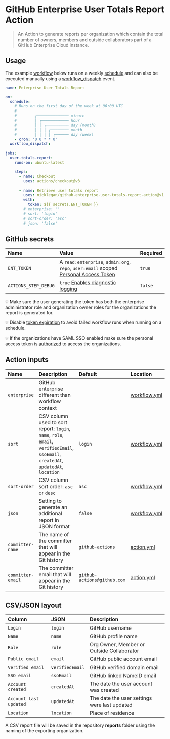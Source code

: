 # GitHub Enterprise User Totals Report Action

> An Action to generate reports per organization which contain the total number of owners, members and outside collaborators part of a GitHub Enterprise Cloud instance.

## Usage

The example [workflow](https://docs.github.com/actions/reference/workflow-syntax-for-github-actions) below runs on a weekly [schedule](https://docs.github.com/actions/reference/events-that-trigger-workflows#scheduled-events) and can also be executed manually using a [workflow_dispatch](https://docs.github.com/actions/reference/events-that-trigger-workflows#manual-events) event.

```yml
name: Enterprise User Totals Report

on:
  schedule:
    # Runs on the first day of the week at 00:00 UTC
    #
    #        ┌────────────── minute
    #        │ ┌──────────── hour
    #        │ │ ┌────────── day (month)
    #        │ │ │ ┌──────── month
    #        │ │ │ │ ┌────── day (week)
    - cron: '0 0 * * 0'
  workflow_dispatch:

jobs:
  user-totals-report:
    runs-on: ubuntu-latest

    steps:
      - name: Checkout
        uses: actions/checkout@v3

      - name: Retrieve user totals report
        uses: nicklegan/github-enterprise-user-totals-report-action@v1.0.0
        with:
          token: ${{ secrets.ENT_TOKEN }}
        # enterprise: ''
        # sort: 'login'
        # sort-order: 'asc'
        # json: 'false'
```

## GitHub secrets

| Name                 | Value                                                                                 | Required |
| :------------------- | :------------------------------------------------------------------------------------ | :------- |
| `ENT_TOKEN`          | A `read:enterprise`, `admin:org`, `repo`, `user:email` scoped [Personal Access Token] | `true`   |
| `ACTIONS_STEP_DEBUG` | `true` [Enables diagnostic logging]                                                   | `false`  |

[personal access token]: https://github.com/settings/tokens/new?scopes=repo,read:enterprise,admin:org,user:email&description=User+Totals+Action 'Personal Access Token'
[enables diagnostic logging]: https://docs.github.com/en/actions/managing-workflow-runs/enabling-debug-logging#enabling-runner-diagnostic-logging 'Enabling runner diagnostic logging'

:bulb: Make sure the user generating the token has both the enterprise administrator role and organization owner roles for the organizations the report is generated for.

:bulb: Disable [token expiration](https://docs.github.com/authentication/keeping-your-account-and-data-secure/creating-a-personal-access-token) to avoid failed workflow runs when running on a schedule.

:bulb: If the organizations have SAML SSO enabled make sure the personal access token is [authorized](https://docs.github.com/enterprise-cloud@latest/authentication/authenticating-with-saml-single-sign-on/authorizing-a-personal-access-token-for-use-with-saml-single-sign-on) to access the organizations.

## Action inputs

| Name              | Description                                                                                                                         | Default                     | Location       | Required |
| :---------------- | :---------------------------------------------------------------------------------------------------------------------------------- | :-------------------------- | :------------- | :------- |
| `enterprise`      | GitHub enterprise different than workflow context                                                                                   |                             | [workflow.yml] | `false`  |
| `sort`            | CSV column used to sort report: `login`, `name`, `role`, `email`, `verifiedEmail`, `ssoEmail`, `createdAt`, `updatedAt`, `location` | `login`                     | [workflow.yml] | `false`  |
| `sort-order`      | CSV column sort order: `asc` or `desc`                                                                                              | `asc`                       | [workflow.yml] | `false`  |
| `json`            | Setting to generate an additional report in JSON format                                                                             | `false`                     | [workflow.yml] | `false`  |
| `committer-name`  | The name of the committer that will appear in the Git history                                                                       | `github-actions`            | [action.yml]   | `false`  |
| `committer-email` | The committer email that will appear in the Git history                                                                             | `github-actions@github.com` | [action.yml]   | `false`  |

[workflow.yml]: #Usage 'Usage'
[action.yml]: action.yml 'action.yml'

## CSV/JSON layout

| Column                 | JSON            | Description                                  |
| :--------------------- | :-------------- | :------------------------------------------- |
| `Login`                | `login`         | GitHub username                              |
| `Name`                 | `name`          | GitHub profile name                          |
| `Role`                 | `role`          | Org Owner, Member or Outside Collaborator    |
| `Public email`         | `email`         | GitHub public account email                  |
| `Verified email`       | `verifiedEmail` | GitHub verified domain email                 |
| `SSO email`            | `ssoEmail`      | GitHub linked NameID email                   |
| `Account created`      | `createdAt`     | The date the user account was created        |
| `Account last updated` | `updatedAt`     | The date the user settings were last updated |
| `Location`             | `location`      | Place of residence                           |

A CSV report file will be saved in the repository **reports** folder using the naming of the exporting organization.
